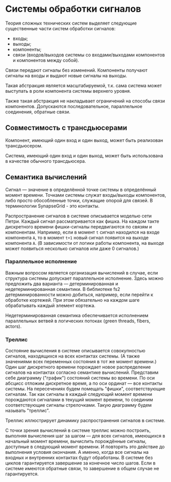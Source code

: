 # Системы обработки сигналов

Теория сложных технических систем выделяет следующие существенные
части систем обработки сигналов:
- входы;
- выходы;
- компоненты;
- связи (входов/выходов системы со входами/выходами компонентов 
  и компонентов между собой).

Связи передают сигналы без изменений. Компоненты получают
сигналы на входы и выдают новые сигналы на выходы.

Такая абстракция является масштабируемой, т.к. сама система может 
выступать в роли компонента системы верхнего уровня.

Также такая абстракция не накладывает ограничений на способы связи
компонентов. Допускаются последовательное, параллельное соединения, 
обратные связи.

## Совместимость с трансдьюсерами

Компонент, имеющий один вход и один выход, может быть реализован 
трансдьюсером.

Система, имеющий один вход и один выход, может быть использована
в качестве обычного трансдьюсера.

## Семантика вычислений

Сигнал — значение в определённой точке системы в
определённый момент времени. Точками системы служат входы/выходы
компонентов, либо просто обособленные точки, служащие опорой для связей.
В терминологии SynapseGrid - это контакты.

Распространение сигналов в системе описывается моделью сети Петри.
Каждый сигнал рассматривается как фишка. На каждом такте дискретного 
времени фишки-сигналы передвигаются по связям и компонентам. Например,
если в момент `t` сигнал находился на входе компонента `A`, 
то в момент `t+1` новый сигнал появится на выходе компонента `A`. 
(В зависимости от логики работы компонента, на выходе может появиться 
несколько сигналов или даже 0 сигналов.)

### Параллельное исполнение

Важным вопросом является организация вычислений в случае, если 
структура системы допускает параллельное исполнение. 
Здесь можно предложить два варианта — детерминированная 
и недетерминированная семантики. В библиотеке fs2 детерминированности
можно добиться, например, если перейти к обработке кортежей.
При этом обязательно на каждом шаге обрабатывать каждый элемент кортежа.

Недетерминированная семантика обеспечивается исполнением параллельных
ветвей в логических потоках (green threads, fibers, actors).

### Треллис

Состояние вычисления в системе описывается совокупностью сигналов,
находящихся на всех контактах системы. (А также значениями всех 
переменных состояния в тот же момент времени.)
Один шаг дискретного времени порождает новое распределение сигналов 
на контактах согласно семантике вычислений. 
Представим себе диаграмму ("график") состояний системы во времени. 
По оси абсцисс отложим дискретное время, а по оси ординат —
все контакты системы. На пересечениях будем помещать 
"фишки", соответствующие сигналам. 
Так как сигналы в каждый следующий момент времени порождаются сигналами 
в текущий момент времени, то соединим соответствующие 
сигналы стрелочками. Такую диаграмму будем называть "треллис".

Треллис иллюстрирует динамику распространения сигналов в системе.

С точки зрения вычислений в системе треллис можно построить,
выполняя вычисления шаг за шагом — для всех сигналов, имеющихся 
в начальный момент времени, вычислить порождённые сигналы, 
доступные в следующий момент времени. И повторять это действие 
до выполнения условия окончания. А именно, когда все сигналы на 
входных и внутренних контактах будут обработаны. 
В системе без циклов гарантируется завершение за конечное число шагов.
Если в системе имеются обратные связи, то завершение в общем случае
не гарантируется.
